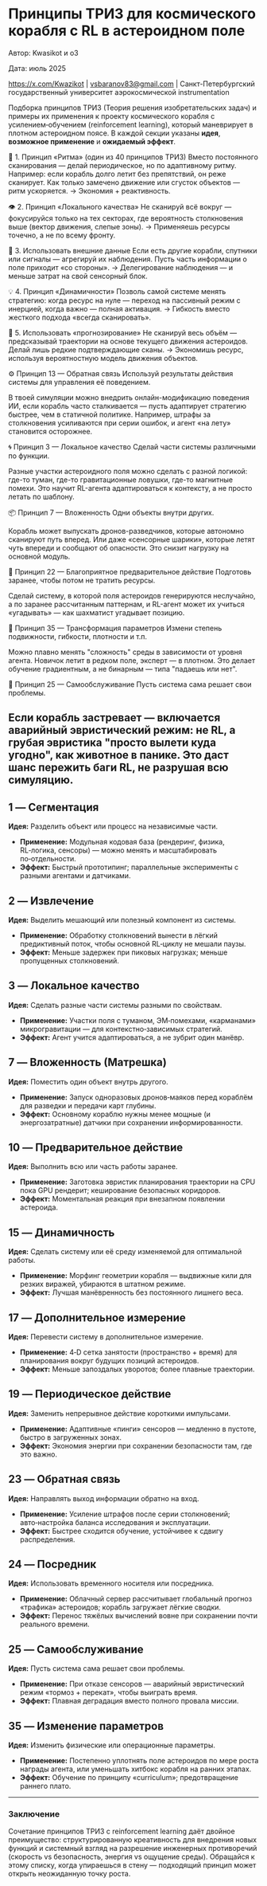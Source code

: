 # Принципы ТРИЗ для космического корабля с RL в астероидном поле

Автор: Kwasikot и o3

Дата: июль 2025  

https://x.com/Kwazikot | vsbaranov83@gmail.com | Санкт-Петербургский государственный университет аэрокосмической instrumentation

Подборка принципов ТРИЗ (Теория решения изобретательских задач) и примеры их применения к проекту космического корабля с усилением‑обучением (reinforcement learning), который маневрирует в плотном астероидном поясе. В каждой секции указаны **идея**, **возможное применение** и **ожидаемый эффект**.

🧠 1. Принцип «Ритма» (один из 40 принципов ТРИЗ)
Вместо постоянного сканирования — делай периодическое, но по адаптивному ритму.
Например: если корабль долго летит без препятствий, он реже сканирует. Как только замечено движение или сгусток объектов — ритм ускоряется.
→ Экономия + реактивность.

👁 2. Принцип «Локального качества»
Не сканируй всё вокруг — фокусируйся только на тех секторах, где вероятность столкновения выше (вектор движения, слепые зоны).
→ Применяешь ресурсы точечно, а не по всему фронту.

🤖 3. Использовать внешние данные
Если есть другие корабли, спутники или сигналы — агрегируй их наблюдения. Пусть часть информации о поле приходит «со стороны».
→ Делегирование наблюдения — и меньше затрат на свой сенсорный блок.

💡 4. Принцип «Динамичности»
Позволь самой системе менять стратегию: когда ресурс на нуле — переход на пассивный режим с инерцией, когда важно — полная активация.
→ Гибкость вместо жесткого подхода «всегда сканировать».

🌌 5. Использовать «прогнозирование»
Не сканируй весь объём — предсказывай траектории на основе текущего движения астероидов. Делай лишь редкие подтверждающие сканы.
→ Экономишь ресурс, используя вероятностную модель движения объектов.

⚙️ Принцип 13 — Обратная связь
Используй результаты действия системы для управления её поведением.

В твоей симуляции можно внедрить онлайн-модификацию поведения ИИ, если корабль часто сталкивается — пусть адаптирует стратегию быстрее, чем в статичной политике. Например, штрафы за столкновения усиливаются при серии ошибок, и агент «на лету» становится осторожнее.

🌀 Принцип 3 — Локальное качество
Сделай части системы различными по функции.

Разные участки астероидного поля можно сделать с разной логикой: где-то туман, где-то гравитационные ловушки, где-то магнитные помехи. Это научит RL-агента адаптироваться к контексту, а не просто летать по шаблону.

📦 Принцип 7 — Вложенность
Одни объекты внутри других.

Корабль может выпускать дронов-разведчиков, которые автономно сканируют путь вперед. Или даже «сенсорные шарики», которые летят чуть впереди и сообщают об опасности. Это снизит нагрузку на основной модуль.

🧊 Принцип 22 — Благоприятное предварительное действие
Подготовь заранее, чтобы потом не тратить ресурсы.

Сделай систему, в которой поля астероидов генерируются неслучайно, а по заранее рассчитанным паттернам, и RL-агент может их учиться «угадывать» — как шахматист угадывает позицию.

🔁 Принцип 35 — Трансформация параметров
Измени степень подвижности, гибкости, плотности и т.п.

Можно плавно менять "сложность" среды в зависимости от уровня агента. Новичок летит в редком поле, эксперт — в плотном. Это делает обучение градиентным, а не бинарным — типа "падаешь или нет".

🚪 Принцип 25 — Самообслуживание
Пусть система сама решает свои проблемы.

Если корабль застревает — включается аварийный эвристический режим: не RL, а грубая эвристика "просто вылети куда угодно", как животное в панике. Это даст шанс пережить баги RL, не разрушая всю симуляцию.
---

## 1 ― Сегментация

**Идея:** Разделить объект или процесс на независимые части.

* **Применение:** Модульная кодовая база (рендеринг, физика, RL‑логика, сенсоры) — можно менять и масштабировать по‑отдельности.
* **Эффект:** Быстрый прототипинг; параллельные эксперименты с разными агентами и датчиками.

## 2 ― Извлечение

**Идея:** Выделить мешающий или полезный компонент из системы.

* **Применение:** Обработку столкновений вынести в лёгкий предиктивный поток, чтобы основной RL‑циклу не мешали паузы.
* **Эффект:** Меньше задержек при пиковых нагрузках; меньше пропущенных столкновений.

## 3 ― Локальное качество

**Идея:** Сделать разные части системы разными по свойствам.

* **Применение:** Участки поля с туманом, ЭМ‑помехами, «карманами» микрогравитации — для контекстно‑зависимых стратегий.
* **Эффект:** Агент учится адаптироваться, а не зубрит один манёвр.

## 7 ― Вложенность (Матрешка)

**Идея:** Поместить один объект внутрь другого.

* **Применение:** Запуск одноразовых дронов‑маяков перед кораблём для разведки и передачи карт глубины.
* **Эффект:** Основному кораблю нужны менее мощные (и энергозатратные) датчики при сохранении информированности.

## 10 ― Предварительное действие

**Идея:** Выполнить всю или часть работы заранее.

* **Применение:** Заготовка эвристик планирования траектории на CPU пока GPU рендерит; кеширование безопасных коридоров.
* **Эффект:** Моментальная реакция при внезапном появлении астероида.

## 15 ― Динамичность

**Идея:** Сделать систему или её среду изменяемой для оптимальной работы.

* **Применение:** Морфинг геометрии корабля — выдвижные кили для резких виражей, убираются в штатном режиме.
* **Эффект:** Лучшая манёвренность без постоянного лишнего веса.

## 17 ― Дополнительное измерение

**Идея:** Перевести систему в дополнительное измерение.

* **Применение:** 4‑D сетка занятости (пространство + время) для планирования вокруг будущих позиций астероидов.
* **Эффект:** Меньше запоздалых уворотов; более плавные траектории.

## 19 ― Периодическое действие

**Идея:** Заменить непрерывное действие короткими импульсами.

* **Применение:** Адаптивные «пинги» сенсоров — медленно в пустоте, быстро в загруженных зонах.
* **Эффект:** Экономия энергии при сохранении безопасности там, где это важно.

## 23 ― Обратная связь

**Идея:** Направлять выход информации обратно на вход.

* **Применение:** Усиление штрафов после серии столкновений; авто‑настройка баланса исследования и эксплуатации.
* **Эффект:** Быстрее сходится обучение, устойчивее к сдвигу распределения.

## 24 ― Посредник

**Идея:** Использовать временного носителя или посредника.

* **Применение:** Облачный сервер рассчитывает глобальный прогноз «трафика» астероидов; корабль загружает лёгкие сводки.
* **Эффект:** Перенос тяжёлых вычислений вовне при сохранении почти реального времени.

## 25 ― Самообслуживание

**Идея:** Пусть система сама решает свои проблемы.

* **Применение:** При отказе сенсоров — аварийный эвристический режим «тормоз + перекат», чтобы выиграть время.
* **Эффект:** Плавная деградация вместо полного провала миссии.

## 35 ― Изменение параметров

**Идея:** Изменить физические или операционные параметры.

* **Применение:** Постепенно уплотнять поле астероидов по мере роста награды агента, или уменьшать хитбокс корабля на ранних этапах.
* **Эффект:** Обучение по принципу «curriculum»; предотвращение раннего плато.

---

### Заключение

Сочетание принципов ТРИЗ с reinforcement learning даёт двойное преимущество: структурированную креативность для внедрения новых функций и системный взгляд на разрешение инженерных противоречий (скорость vs безопасность, энергия vs ощущение среды). Обращайся к этому списку, когда упираешься в стену — подходящий принцип может открыть неожиданную точку роста.
